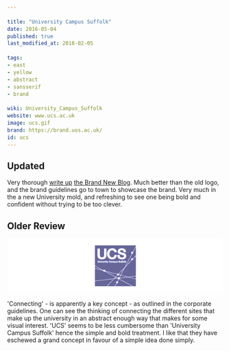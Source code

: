 ```yaml
---

title: "University Campus Suffolk"
date: 2016-05-04
published: true
last_modified_at: 2018-02-05

tags:
- east
- yellow
- abstract
- sansserif
- brand

wiki: University_Campus_Suffolk
website: www.ucs.ac.uk
image: ucs.gif
brand: https://brand.uos.ac.uk/
id: ucs
---
```


## Updated

Very thorough [write up][brandnew] [the Brand New Blog][bn]. Much better than the old logo, and the brand guidelines go to town to showcase the brand. Very much in the a new University mold, and refreshing to see one being bold and confident without trying to be too clever.

## Older Review

![Old UCS Logo](/images/logospotter/ucs-old.gif)

'Connecting' - is apparently a key concept - as outlined in the corporate guidelines. One can see the thinking of connecting the different sites that make up the university in an abstract enough way that makes for some visual interest. 'UCS' seems to be less cumbersome than 'University Campus Suffolk' hence the simple and bold treatment. I like that they have eschewed a grand concept in favour of a simple idea done simply.

[brandnew]: https://www.underconsideration.com/brandnew/archives/new_logo_and_identity_for_university_of_suffolk_by_only_studio.php
[bn]: https://www.underconsideration.com/brandnew